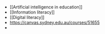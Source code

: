 - [[Artificial intelligence in education]]
- [[Information literacy]]
- [[Digital literacy]]
- https://canvas.sydney.edu.au/courses/51655
-